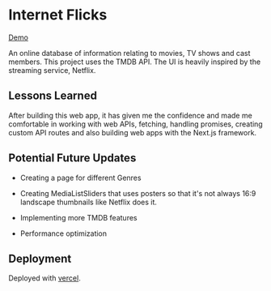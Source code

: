 # Internet Flicks

[Demo](https://internet-flicks.vercel.app/)

An online database of information relating to movies, TV shows and cast members. This project uses the TMDB API. The UI is heavily inspired by the streaming service, Netflix.

## Lessons Learned

After building this web app, it has given me the confidence and made me comfortable in working with web APIs, fetching, handling promises, creating custom API routes and also building web apps with the Next.js framework.

## Potential Future Updates

- Creating a page for different Genres

- Creating MediaListSliders that uses posters so that it's not always 16:9 landscape thumbnails like Netflix does it.

- Implementing more TMDB features

- Performance optimization

## Deployment

Deployed with [vercel](https://www.netlify.com/).
